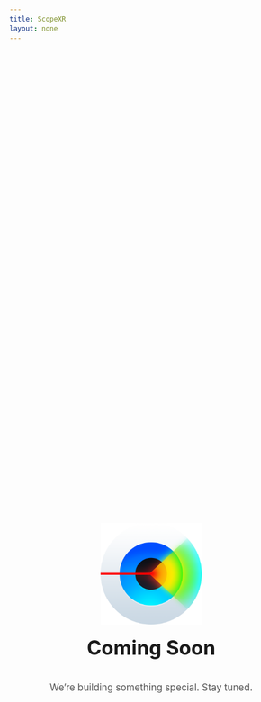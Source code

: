 ```yaml
---
title: ScopeXR
layout: none
---
```


<div style="display: flex; flex-direction: column; align-items: center; justify-content: center; height: 50vh; text-align: center;">

  <img src="/assets/app-icon.png" alt="ScopeXR app icon" width="180" height="180" />

  <h1 style="margin-top: 20px; font-size: 2.5em;">Coming Soon</h1>

  <p style="font-size: 1.2em; color: #555;">
    We’re building something special. Stay tuned.
  </p>

</div>